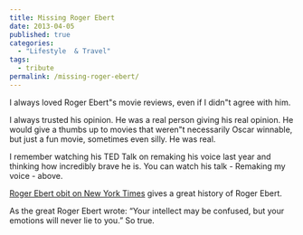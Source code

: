 ```yaml
---
title: Missing Roger Ebert
date: 2013-04-05
published: true
categories:
  - "Lifestyle  & Travel"
tags:
  - tribute
permalink: /missing-roger-ebert/
---
```

I always loved Roger Ebert"s movie reviews, even if I didn"t agree with him.

I always trusted his opinion. He was a real person giving his real opinion. He would give a thumbs up to movies that weren"t necessarily Oscar winnable, but just a fun movie, sometimes even silly. He was real.

I remember watching his TED Talk on remaking his voice last year and thinking how incredibly brave he is. You can watch his talk - Remaking my voice - above.

[Roger Ebert obit on New York Times](http://www.nytimes.com/2013/04/05/movies/roger-ebert-film-critic-dies.html?_r=0) gives a great history of Roger Ebert.

As the great Roger Ebert wrote: “Your intellect may be confused, but your emotions will never lie to you.” So true.